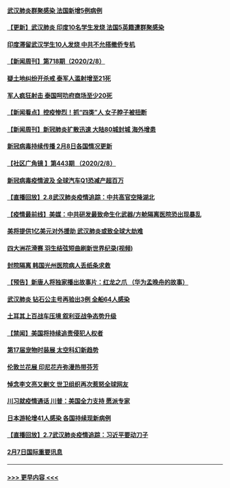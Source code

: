 #### [武汉肺炎群聚感染 法国新增5例病例](../pages/prog202/a102772957.md?t=02091144) 
#### [【更新】武汉肺炎 印度10名学生发烧 法国5英籍遭群聚感染](../pages/prog202/a102770740.md?t=02091144) 
#### [印度滞留武汉学生10人发烧 中共不允搭撤侨专机](../pages/prog202/a102772946.md?t=02091144) 
#### [【新闻周刊】第718期（2020/2/8）](../pages/prog202/a102772921.md?t=02091144) 
#### [疑土地纠纷开杀戒 泰军人滥射增至21死](../pages/prog202/a102772913.md?t=02091144) 
#### [军人疯狂射击 泰国呵叻府商场至少20死](../pages/prog202/a102772833.md?t=02091144) 
#### [【新闻看点】控疫惨烈！抓“四类”人 女子脖子被扭断](../pages/prog202/a102772896.md?t=02091144) 
#### [【新闻周刊】新冠肺炎扩散迅速 大陆80城封城 海外增患](../pages/prog202/a102772852.md?t=02091144) 
#### [新冠病毒持续传播 2月8日各国情况更新](../pages/prog202/a102772826.md?t=02091144) 
#### [【社区广角镜  】第443期  （2020/2/8）](../pages/prog202/a102772736.md?t=02091144) 
#### [新冠病毒疫情波及 全球汽车Q1恐减产超百万](../pages/prog202/a102772695.md?t=02091144) 
#### [【直播回放】2.8武汉肺炎疫情追踪：中共高官空降湖北](../pages/prog202/a102772618.md?t=02091144) 
#### [【疫情最前线】美媒：中共研发最致命生化武器/方舱隔离医院恐出现暴乱](../pages/prog202/a102772439.md?t=02091144) 
#### [美将提供1亿美元对外援助 武汉肺炎或致全球大劫难](../pages/prog202/a102772361.md?t=02091144) 
#### [四大洲花滑赛 羽生结弦短曲刷新世界纪录(视频)](../pages/prog202/a102772341.md?t=02091144) 
#### [封院隔离 韩国光州医院病人丢纸条求救](../pages/prog202/a102772282.md?t=02091144) 
#### [【预告】新唐人将独家播出故事片：红龙之爪 （华为孟晚舟的故事）](../pages/prog202/a102767728.md?t=02091144) 
#### [武汉肺炎 钻石公主号再验出3例 全船64人感染](../pages/prog202/a102771726.md?t=02091144) 
#### [土耳其上百战车压境 叙利亚战争态势升级](../pages/prog202/a102772132.md?t=02091144) 
#### [【禁闻】美国将持续追责侵犯人权者](../pages/prog202/a102772042.md?t=02091144) 
#### [第17届宠物时装展 太空科幻新趋势](../pages/prog202/a102772033.md?t=02091144) 
#### [伦敦兰花展 印尼花卉弥漫热带芬芳](../pages/prog202/a102772026.md?t=02091144) 
#### [悼念李文亮又删文 世卫组织再次惹怒全球网友](../pages/prog202/a102771968.md?t=02091144) 
#### [川习就疫情通话 川普：美国全力支持 愿派专家](../pages/prog202/a102771930.md?t=02091144) 
#### [日本游轮增41人感染 各国持续现新病例](../pages/prog202/a102771912.md?t=02091144) 
#### [【直播回放】2.7武汉肺炎疫情追踪：习近平要动刀子](../pages/prog202/a102771649.md?t=02091144) 
#### [2月7日国际重要讯息](../pages/prog202/a102771747.md?t=02091144) 

----
#### [ >>> 更早内容 <<< ](../indexes/prog202-earlier.md)
